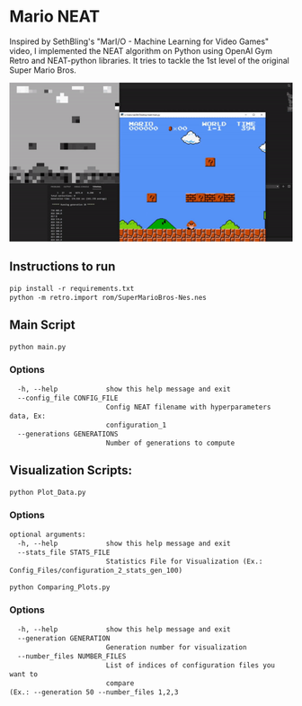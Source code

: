 # Mario NEAT
Inspired by SethBling's "MarI/O - Machine Learning for Video Games" video, I implemented the NEAT algorithm on Python using OpenAI Gym Retro and NEAT-python libraries. It tries to tackle the 1st level of the original Super Mario Bros.

![](play.gif)

## Instructions to run 

```
pip install -r requirements.txt
python -m retro.import rom/SuperMarioBros-Nes.nes
```
## Main Script
```
python main.py
```
### Options
```
  -h, --help            show this help message and exit
  --config_file CONFIG_FILE
                        Config NEAT filename with hyperparameters data, Ex:
                        configuration_1
  --generations GENERATIONS
                        Number of generations to compute
```
## Visualization Scripts: 
```
python Plot_Data.py 
```
### Options
```
optional arguments:
  -h, --help            show this help message and exit
  --stats_file STATS_FILE
                        Statistics File for Visualization (Ex.: Config_Files/configuration_2_stats_gen_100)
```
```
python Comparing_Plots.py
```
### Options
```
  -h, --help            show this help message and exit
  --generation GENERATION
                        Generation number for visualization
  --number_files NUMBER_FILES
                        List of indices of configuration files you want to
                        compare
(Ex.: --generation 50 --number_files 1,2,3
```